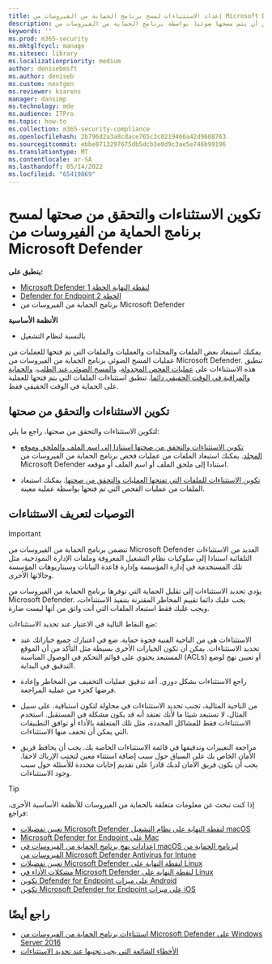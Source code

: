 ```yaml
---
title: إعداد الاستثناءات لمسح برنامج الحماية من الفيروسات من Microsoft Defender
description: يمكنك استبعاد الملفات (بما في ذلك الملفات التي تم تعديلها بواسطة عمليات محددة) والمجلدات من أن يتم مسحها ضوئيا بواسطة برنامج الحماية من الفيروسات من Microsoft Defender. التحقق من صحة استثناءاتك باستخدام PowerShell.
keywords: ''
ms.prod: m365-security
ms.mktglfcycl: manage
ms.sitesec: library
ms.localizationpriority: medium
author: denisebmsft
ms.author: deniseb
ms.custom: nextgen
ms.reviewer: ksarens
manager: dansimp
ms.technology: mde
ms.audience: ITPro
ms.topic: how-to
ms.collection: m365-security-compliance
ms.openlocfilehash: 2b796d2a3a8cdace765c3c0219466a42d9608763
ms.sourcegitcommit: ebbe8713297675db5dcb3e0d9c3ae5e746b99196
ms.translationtype: MT
ms.contentlocale: ar-SA
ms.lasthandoff: 05/14/2022
ms.locfileid: "65419869"
---
```

# <a name="configure-and-validate-exclusions-for-microsoft-defender-antivirus-scans"></a>تكوين الاستثناءات والتحقق من صحتها لمسح برنامج الحماية من الفيروسات من Microsoft Defender

**ينطبق على:**
- [Microsoft Defender لنقطة النهاية الخطة 1](https://go.microsoft.com/fwlink/p/?linkid=2154037)
- [Defender for Endpoint الخطة 2](https://go.microsoft.com/fwlink/p/?linkid=2154037)
- برنامج الحماية من الفيروسات من Microsoft Defender

**الأنظمة الأساسية**
- بالنسبة لنظام التشغيل

يمكنك استبعاد بعض الملفات والمجلدات والعمليات والملفات التي تم فتحها للعمليات من عمليات المسح الضوئي برنامج الحماية من الفيروسات من Microsoft Defender. تنطبق هذه الاستثناءات على [عمليات الفحص المجدولة](scheduled-catch-up-scans-microsoft-defender-antivirus.md)، [والمسح الضوئي عند الطلب](run-scan-microsoft-defender-antivirus.md)، [والحماية والمراقبة في الوقت الحقيقي دائما](configure-real-time-protection-microsoft-defender-antivirus.md). تنطبق استثناءات الملفات التي يتم فتحها للعملية على الحماية في الوقت الحقيقي فقط.

## <a name="configure-and-validate-exclusions"></a>تكوين الاستثناءات والتحقق من صحتها

لتكوين الاستثناءات والتحقق من صحتها، راجع ما يلي:

- [تكوين الاستثناءات والتحقق من صحتها استنادا إلى اسم الملف والملحق وموقع المجلد](configure-extension-file-exclusions-microsoft-defender-antivirus.md). يمكنك استبعاد الملفات من عمليات فحص برنامج الحماية من الفيروسات من Microsoft Defender استنادا إلى ملحق الملف أو اسم الملف أو موقعه.

- [تكوين الاستثناءات للملفات التي تفتحها العمليات والتحقق من صحتها](configure-process-opened-file-exclusions-microsoft-defender-antivirus.md). يمكنك استبعاد الملفات من عمليات الفحص التي تم فتحها بواسطة عملية معينة.

## <a name="recommendations-for-defining-exclusions"></a>التوصيات لتعريف الاستثناءات

> [!IMPORTANT]
> تتضمن برنامج الحماية من الفيروسات من Microsoft Defender العديد من الاستثناءات التلقائية استنادا إلى سلوكيات نظام التشغيل المعروفة وملفات الإدارة النموذجية، مثل تلك المستخدمة في إدارة المؤسسة وإدارة قاعدة البيانات وسيناريوهات المؤسسة وحالاتها الأخرى.
>
> يؤدي تحديد الاستثناءات إلى تقليل الحماية التي توفرها برنامج الحماية من الفيروسات من Microsoft Defender. يجب عليك دائما تقييم المخاطر المقترنة بتنفيذ الاستثناءات، ويجب عليك فقط استبعاد الملفات التي أنت واثق من أنها ليست ضارة.

ضع النقاط التالية في الاعتبار عند تحديد الاستثناءات:

- الاستثناءات هي من الناحية الفنية فجوة حماية. ضع في اعتبارك جميع خياراتك عند تحديد الاستثناءات. يمكن أن تكون الخيارات الأخرى بسيطة مثل التأكد من أن الموقع المستبعد يحتوي على قوائم التحكم في الوصول المناسبة (ACLs) أو تعيين نهج لوضع التدقيق في البداية.

- راجع الاستثناءات بشكل دوري. أعد تدقيق عمليات التخفيف من المخاطر وإعادة فرضها كجزء من عملية المراجعة.

- من الناحية المثالية، تجنب تحديد الاستثناءات في محاولة لتكون استباقية. على سبيل المثال، لا تستبعد شيئا ما لأنك تعتقد أنه قد يكون مشكلة في المستقبل. استخدم الاستثناءات فقط للمشاكل المحددة، مثل تلك المتعلقة بالأداء أو توافق التطبيقات التي يمكن أن تخفف منها الاستثناءات.

- مراجعة التغييرات وتدقيقها في قائمة الاستثناءات الخاصة بك. يجب أن يحافظ فريق الأمان الخاص بك على السياق حول سبب إضافة استثناء معين لتجنب الإرباك لاحقا. يجب أن يكون فريق الأمان لديك قادرا على تقديم إجابات محددة للأسئلة حول سبب وجود الاستثناءات.

> [!TIP]
> إذا كنت تبحث عن معلومات متعلقة بالحماية من الفيروسات للأنظمة الأساسية الأخرى، فراجع:
> - [تعيين تفضيلات Microsoft Defender لنقطة النهاية على نظام التشغيل macOS](mac-preferences.md)
> - [Microsoft Defender for Endpoint على Mac](microsoft-defender-endpoint-mac.md)
> - [إعدادات نهج برنامج الحماية من الفيروسات في macOS لبرنامج الحماية من الفيروسات من Microsoft Defender Antivirus for Intune](/mem/intune/protect/antivirus-microsoft-defender-settings-macos)
> - [تعيين تفضيلات Microsoft Defender لنقطة النهاية على Linux](linux-preferences.md)
> - [مشكلات الأداء في Microsoft Defender لنقطة النهاية على Linux](microsoft-defender-endpoint-linux.md)
> - [تكوين Defender for Endpoint على ميزات Android](android-configure.md)
> - [تكوين Microsoft Defender for Endpoint على ميزات iOS](ios-configure-features.md)

## <a name="see-also"></a>راجع أيضًا

- [استثناءات برنامج الحماية من الفيروسات من Microsoft Defender على Windows Server 2016](configure-server-exclusions-microsoft-defender-antivirus.md)
- [الأخطاء الشائعة التي يجب تجنبها عند تحديد الاستثناءات](common-exclusion-mistakes-microsoft-defender-antivirus.md)
